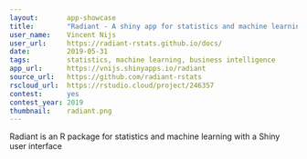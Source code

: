 ```yaml
---
layout:       app-showcase
title:        "Radiant - A shiny app for statistics and machine learning"
user_name:    Vincent Nijs
user_url:     https://radiant-rstats.github.io/docs/
date:         2019-05-31
tags:         statistics, machine learning, business intelligence
app_url:      https://vnijs.shinyapps.io/radiant
source_url:   https://github.com/radiant-rstats
rscloud_url:  https://rstudio.cloud/project/246357
contest:      yes
contest_year: 2019
thumbnail:    radiant.png
---
```


Radiant is an R package for statistics and machine learning with a Shiny user interface
  
